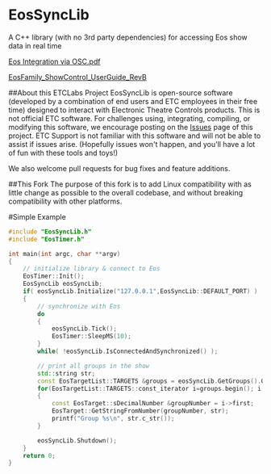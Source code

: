 # EosSyncLib
A C++ library (with no 3rd party dependencies) for accessing Eos show data in real time

[Eos Integration via OSC.pdf](https://github.com/ElectronicTheatreControlsLabs/EosSyncLib/raw/master/Eos%20Integration%20via%20OSC.pdf)

[EosFamily_ShowControl_UserGuide_RevB](http://www.etcconnect.com/WorkArea/DownloadAsset.aspx?id=10737461372)

##About this ETCLabs Project
EosSyncLib is open-source software (developed by a combination of end users and ETC employees in their free time) designed to interact with Electronic Theatre Controls products. This is not official ETC software. For challenges using, integrating, compiling, or modifying this software, we encourage posting on the [Issues](https://github.com/ElectronicTheatreControlsLabs/EosSyncLib/issues) page of this project. ETC Support is not familiar with this software and will not be able to assist if issues arise. (Hopefully issues won't happen, and you'll have a lot of fun with these tools and toys!)

We also welcome pull requests for bug fixes and feature additions.

##This Fork
The purpose of this fork is to add Linux compatibility with as little change as possible to the overall codebase, and without breaking compatibility with other platforms.

#Simple Example
```C++
#include "EosSyncLib.h"
#include "EosTimer.h"

int main(int argc, char **argv)
{
	// initialize library & connect to Eos
	EosTimer::Init();
	EosSyncLib eosSyncLib;
	if( eosSyncLib.Initialize("127.0.0.1",EosSyncLib::DEFAULT_PORT) )
	{
		// synchronize with Eos
		do
		{
			eosSyncLib.Tick();
			EosTimer::SleepMS(10);
		}
		while( !eosSyncLib.IsConnectedAndSynchronized() );

		// print all groups in the show
		std::string str;
		const EosTargetList::TARGETS &groups = eosSyncLib.GetGroups().GetTargets();
		for(EosTargetList::TARGETS::const_iterator i=groups.begin(); i!=groups.end(); i++)		
		{
			const EosTarget::sDecimalNumber &groupNumber = i->first;
			EosTarget::GetStringFromNumber(groupNumber, str);
			printf("Group %s\n", str.c_str());
		}

		eosSyncLib.Shutdown();
	}
	return 0;
}
```
